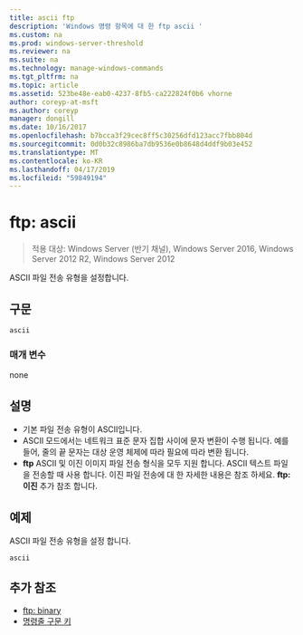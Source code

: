 ```yaml
---
title: ascii ftp
description: 'Windows 명령 항목에 대 한 ftp ascii '
ms.custom: na
ms.prod: windows-server-threshold
ms.reviewer: na
ms.suite: na
ms.technology: manage-windows-commands
ms.tgt_pltfrm: na
ms.topic: article
ms.assetid: 523be48e-eab0-4237-8fb5-ca222824f0b6 vhorne
author: coreyp-at-msft
ms.author: coreyp
manager: dongill
ms.date: 10/16/2017
ms.openlocfilehash: b7bcca3f29cec8ff5c30256dfd123acc7fbb804d
ms.sourcegitcommit: 0d0b32c8986ba7db9536e0b8648d4ddf9b03e452
ms.translationtype: MT
ms.contentlocale: ko-KR
ms.lasthandoff: 04/17/2019
ms.locfileid: "59849194"
---
```

# <a name="ftp-ascii"></a>ftp: ascii

>적용 대상: Windows Server (반기 채널), Windows Server 2016, Windows Server 2012 R2, Windows Server 2012

ASCII 파일 전송 유형을 설정합니다.   
## <a name="syntax"></a>구문  
```  
ascii  
```  
### <a name="parameters"></a>매개 변수  
none  
## <a name="remarks"></a>설명  
-   기본 파일 전송 유형이 ASCII입니다.  
-   ASCII 모드에서는 네트워크 표준 문자 집합 사이에 문자 변환이 수행 됩니다. 예를 들어, 줄의 끝 문자는 대상 운영 체제에 따라 필요에 따라 변환 됩니다.  
-   **ftp** ASCII 및 이진 이미지 파일 전송 형식을 모두 지원 합니다. ASCII 텍스트 파일을 전송할 때 사용 합니다. 이진 파일 전송에 대 한 자세한 내용은 참조 하세요. **ftp: 이진** 추가 참조 합니다.  
## <a name="BKMK_Examples"></a>예제  
ASCII 파일 전송 유형을 설정 합니다.  
```  
ascii  
```  
## <a name="additional-references"></a>추가 참조  
-   [ftp: binary](ftp-binary.md)  
-   [명령줄 구문 키](command-line-syntax-key.md)  

